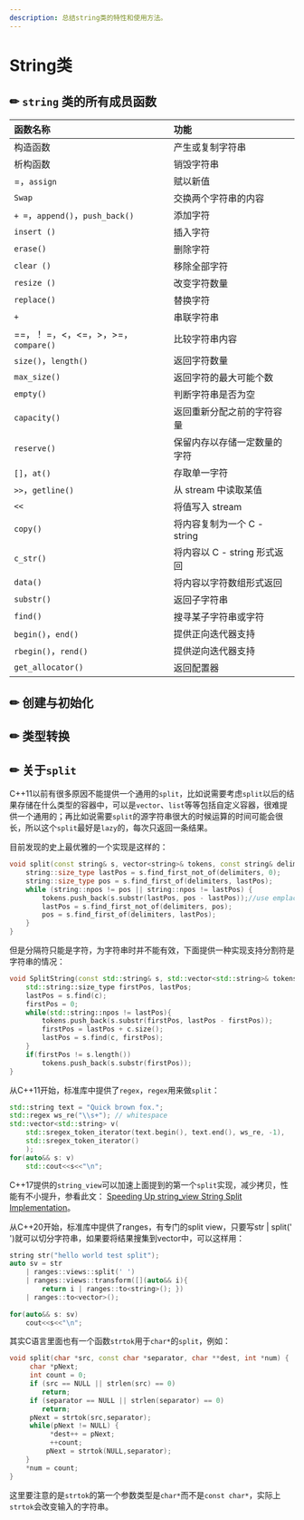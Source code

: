 ```yaml
---
description: 总结string类的特性和使用方法。
---
```


# String类

## ✏ `string` 类的所有成员函数

| 函数名称 | 功能 |
| :--- | :--- |
| 构造函数 | 产生或复制字符串 |
| 析构函数 | 销毁字符串 |
| =，`assign` | 赋以新值 |
| `Swap` | 交换两个字符串的内容 |
| `+ =`，`append()`，`push_back()` | 添加字符 |
| `insert ()` | 插入字符 |
| `erase()` | 删除字符 |
| `clear ()` | 移除全部字符 |
| `resize ()` | 改变字符数量 |
| `replace()` | 替换字符 |
| `+` | 串联字符串 |
| ==，！ =，&lt;，&lt;=，&gt;，&gt;=，`compare()` | 比较字符串内容 |
| `size()`，`length()` | 返回字符数量 |
| `max_size()` | 返回字符的最大可能个数 |
| `empty()` | 判断字符串是否为空 |
| `capacity()` | 返回重新分配之前的字符容量 |
| `reserve()` | 保留内存以存储一定数量的字符 |
| `[]`，`at()` | 存取单一字符 |
| `>>`，`getline()` | 从 stream 中读取某值 |
| `<<` | 将值写入 stream |
| `copy()` | 将内容复制为一个 C - string |
| `c_str()` | 将内容以 C - string 形式返回 |
| `data()` | 将内容以字符数组形式返回 |
| `substr()` | 返回子字符串 |
| `find()` | 搜寻某子字符串或字符 |
| `begin()`，`end()` | 提供正向迭代器支持 |
| `rbegin()`，`rend()` | 提供逆向迭代器支持 |
| `get_allocator()` | 返回配置器 |

## ✏ 创建与初始化



## ✏ 类型转换



## ✏ 关于`split`

C++11以前有很多原因不能提供一个通用的`split`，比如说需要考虑`split`以后的结果存储在什么类型的容器中，可以是`vector`、`list`等等包括自定义容器，很难提供一个通用的；再比如说需要`split`的源字符串很大的时候运算的时间可能会很长，所以这个`split`最好是`lazy`的，每次只返回一条结果。

目前发现的史上最优雅的一个实现是这样的：

```cpp
void split(const string& s, vector<string>& tokens, const string& delimiters = " "){
    string::size_type lastPos = s.find_first_not_of(delimiters, 0);
    string::size_type pos = s.find_first_of(delimiters, lastPos);
    while (string::npos != pos || string::npos != lastPos) {
        tokens.push_back(s.substr(lastPos, pos - lastPos));//use emplace_back after C++11
        lastPos = s.find_first_not_of(delimiters, pos);
        pos = s.find_first_of(delimiters, lastPos);
    }
}
```

但是分隔符只能是字符，为字符串时并不能有效，下面提供一种实现支持分割符是字符串的情况：

```cpp
void SplitString(const std::string& s, std::vector<std::string>& tokens, const std::string& c){
    std::string::size_type firstPos, lastPos;
    lastPos = s.find(c);
    firstPos = 0;
    while(std::string::npos != lastPos){
        tokens.push_back(s.substr(firstPos, lastPos - firstPos));
        firstPos = lastPos + c.size();
        lastPos = s.find(c, firstPos);
    }
    if(firstPos != s.length())
        tokens.push_back(s.substr(firstPos));
}
```

从C++11开始，标准库中提供了`regex`，`regex`用来做`split`：

```cpp
std::string text = "Quick brown fox.";
std::regex ws_re("\\s+"); // whitespace
std::vector<std::string> v(
    std::sregex_token_iterator(text.begin(), text.end(), ws_re, -1), 
    std::sregex_token_iterator()
    );
for(auto&& s: v)
    std::cout<<s<<"\n";    
```

C++17提供的`string_view`可以加速上面提到的第一个`split`实现，减少拷贝，性能有不小提升，参看此文： [Speeding Up string\_view String Split Implementation](https://link.zhihu.com/?target=https%3A//www.bfilipek.com/2018/07/string-view-perf-followup.html)。

从C++20开始，标准库中提供了ranges，有专门的split view，只要写str \| split\(' '\)就可以切分字符串，如果要将结果搜集到vector中，可以这样用：

```cpp
string str("hello world test split");
auto sv = str
    | ranges::views::split(' ') 
    | ranges::views::transform([](auto&& i){
        return i | ranges::to<string>(); }) 
    | ranges::to<vector>();
    
for(auto&& s: sv)
    cout<<s<<"\n";
```

其实C语言里面也有一个函数`strtok`用于`char*`的`split`，例如：

```cpp
void split(char *src, const char *separator, char **dest, int *num) {
     char *pNext;
     int count = 0;
     if (src == NULL || strlen(src) == 0)
        return;
     if (separator == NULL || strlen(separator) == 0)
        return;
     pNext = strtok(src,separator);
     while(pNext != NULL) {
          *dest++ = pNext;
          ++count;
         pNext = strtok(NULL,separator);
    }
    *num = count;
}
```

这里要注意的是`strtok`的第一个参数类型是`char*`而不是`const char*`，实际上`strtok`会改变输入的字符串。

